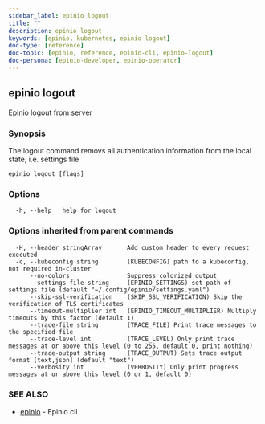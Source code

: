 ```yaml
---
sidebar_label: epinio logout
title: ""
description: epinio logout
keywords: [epinio, kubernetes, epinio logout]
doc-type: [reference]
doc-topic: [epinio, reference, epinio-cli, epinio-logout]
doc-persona: [epinio-developer, epinio-operator]
---
```

## epinio logout

Epinio logout from server

### Synopsis

The logout command removs all authentication information from the local state, i.e. settings file

```
epinio logout [flags]
```

### Options

```
  -h, --help   help for logout
```

### Options inherited from parent commands

```
  -H, --header stringArray       Add custom header to every request executed
  -c, --kubeconfig string        (KUBECONFIG) path to a kubeconfig, not required in-cluster
      --no-colors                Suppress colorized output
      --settings-file string     (EPINIO_SETTINGS) set path of settings file (default "~/.config/epinio/settings.yaml")
      --skip-ssl-verification    (SKIP_SSL_VERIFICATION) Skip the verification of TLS certificates
      --timeout-multiplier int   (EPINIO_TIMEOUT_MULTIPLIER) Multiply timeouts by this factor (default 1)
      --trace-file string        (TRACE_FILE) Print trace messages to the specified file
      --trace-level int          (TRACE_LEVEL) Only print trace messages at or above this level (0 to 255, default 0, print nothing)
      --trace-output string      (TRACE_OUTPUT) Sets trace output format [text,json] (default "text")
      --verbosity int            (VERBOSITY) Only print progress messages at or above this level (0 or 1, default 0)
```

### SEE ALSO

* [epinio](./epinio.md)	 - Epinio cli

